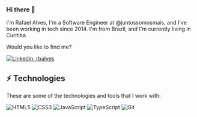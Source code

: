 ### Hi there 👋

I'm Rafael Alves, I'm a Software Engineer at @juntossomosmais, and I've been working in tech since 2014. I'm from Brazil, and I'm currently living in Curitiba.

Would you like to find me?

[![Linkedin: rbalves](https://img.shields.io/badge/-Linkedin-blue?style=flat-square&logo=Linkedin&logoColor=white&link=https://www.linkedin.com/in/rbalves192/)](https://www.linkedin.com/in/rbalves192/)

## ⚡ Technologies

These are some of the technologies and tools that I work with:

![HTML5](https://img.shields.io/badge/-HTML5-E34F26?style=flat-square&logo=html5&logoColor=white)
![CSS3](https://img.shields.io/badge/-CSS3-1572B6?style=flat-square&logo=css3)
![JavaScript](https://img.shields.io/badge/-JavaScript-black?style=flat-square&logo=javascript)
![TypeScript](https://img.shields.io/badge/-TypeScript-007ACC?style=flat-square&logo=typescript)
![Git](https://img.shields.io/badge/-Git-black?style=flat-square&logo=git)
